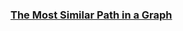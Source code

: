 ### [The Most Similar Path in a Graph](https://leetcode.com/problems/the-most-similar-path-in-a-graph)

